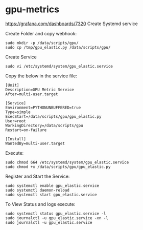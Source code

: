 # gpu-metrics

https://grafana.com/dashboards/7320
Create Systemd service

Create Folder and copy webhook:
```
sudo mkdir -p /data/scripts/gpu/
sudo cp /tmp/gpu_elastic.py /data/scripts/gpu/
```
Create Service
```
sudo vi /etc/systemd/system/gpu_elastic.service
```
Copy the below in the service file:
```
[Unit]
Description=GPU Metric Service
After=multi-user.target

[Service]
Environment=PYTHONUNBUFFERED=true
Type=simple
ExecStart=/data/scripts/gpu/gpu_elastic.py
User=root
WorkingDirectory=/data/scripts/gpu
Restart=on-failure

[Install]
WantedBy=multi-user.target
```
Execute:
```
sudo chmod 664 /etc/systemd/system/gpu_elastic.service
sudo chmod +x /data/scripts/gpu/gpu_elastic.py
```
Register and Start the Service:
```
sudo systemctl enable gpu_elastic.service 
sudo systemctl daemon-reload
sudo systemctl start gpu_elastic.service
```
To View Status and logs execute:
```
sudo systemctl status gpu_elastic.service -l
sudo journalctl -u gpu_elastic.service -xn -l
sudo journalctl -u gpu_elastic.service
```
